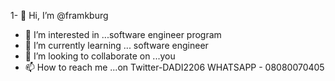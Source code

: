 1- 👋 Hi, I’m @framkburg
- 👀 I’m interested in ...software engineer program
- 🌱 I’m currently learning ... software engineer
- 💞️ I’m looking to collaborate on ...you
- 📫 How to reach me ...on Twitter-DADI2206
WHATSAPP - 08080070405

<!---
framkburg/framkburg is a ✨ special ✨ repository because its `README.md` (this file) appears on your GitHub profile.
You can click the Preview link to take a look at your changes.
--->
